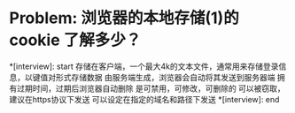 # Problem: 浏览器的本地存储(1)的 cookie 了解多少？

\*[interview]: start
存储在客户端，一个最大4k的文本文件，通常用来存储登录信息，以键值对形式存储数据
由服务端生成，浏览器会自动将其发送到服务器端
拥有过期时间，过期后浏览器自动删除
是可禁用，可修改，可删除的
可以被窃取，建议在https协议下发送
可以设定在指定的域名和路径下发送
\*[interview]: end
